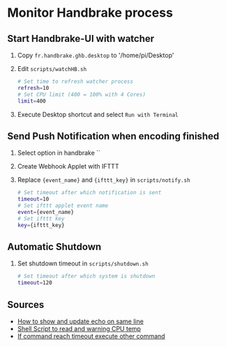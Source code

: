 # Monitor Handbrake process

## Start Handbrake-UI with watcher

1. Copy `fr.handbrake.ghb.desktop` to '/home/pi/Desktop'
2. Edit `scripts/watchHB.sh`

    ```sh
    # Set time to refresh watcher process
    refresh=10
    # Set CPU limit (400 = 100% with 4 Cores)
    limit=400
    ```

3. Execute Desktop shortcut and select `Run with Terminal`

## Send Push Notification when encoding finished

1. Select option in handbrake ``
2. Create Webhook Applet with IFTTT
3. Replace `{event_name}` and `{ifttt_key}` in `scripts/notify.sh`

    ```sh
    # Set timeout after which notification is sent
    timeout=10
    # Set ifttt applet event name
    event={event_name}
    # Set ifttt key
    key={ifttt_key}
    ```

## Automatic Shutdown

1. Set shutdown timeout in `scripts/shutdown.sh`

   ```sh
   # Set timeout after which system is shutdown
   timeout=120
   ```

## Sources

- [How to show and update echo on same line](https://stackoverflow.com/questions/12628327/how-to-show-and-update-echo-on-same-line/12628482#12628482)
- [Shell Script to read and warning CPU temp](https://www.raspberrypi.org/forums/viewtopic.php?t=191029#p1199727)
- [If command reach timeout execute other command](https://unix.stackexchange.com/questions/317007/if-command-reach-timeout-execute-other-command/317016#317016)